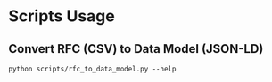 # Scripts Usage

## Convert RFC (CSV) to Data Model (JSON-LD)

`python scripts/rfc_to_data_model.py --help`